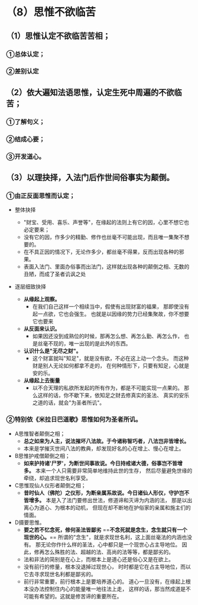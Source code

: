 # （8）思惟不欲临苦


## （1）思惟认定不欲临苦苦相；
### ①总体认定；
### ②差别认定

## （2）依大遍知法语思惟，认定生死中周遍的不欲临苦；
### ①了解句义；
### ②结成心要；
### ③开发道心。

## （3）以理抉择，入法门后作世间俗事实为颠倒。
### ①由正反面思惟而认定；
- 整体抉择
  + "财宝、受用、喜乐、声誉等"，在缘起的法则上有它的因，心里不想它也必定要来；
  + 没有它的因，作多少的精勤、修作也丝毫不可能出现，而且唯一集聚不想要的。
  + 在不具正因的情况下，无论作多少，都丝毫不得果，反而出现各种的邪果。
  + 表面入法门、里面办俗事而出法门，这样就出现各种的颠倒之相、无数的丑陋，而成了圣者讥讽之处
- 逐层细致抉择

  + **从缘起上观察。**
    * 在我们自己这样一个相续当中，假使有出现财富的福果，
    那即使没有起一点欲，它也会强生。
    也就是以因缘的势力已经集聚故，你不想要它也要来
  + **从反面来认识。**
    * 如果因还没到成熟位的时候，那再怎么想、再怎么勤、再怎么作，
    也是丝毫不现的，唯一出现的是此外的东西。
  + **认识什么是"无尽之财"。**
    * 这个财富就叫"知足"，就是没有欲，不必在这上动一个念头。
    而这种财是别人无论如何都拿不走的，
    在何种情形下，只要有知足，心就是安的乐。
  + **从缘起上去衡量**
    * 以不合天理的私欲所发起的所有作为，都是不可能实现一点果的。
    那么这样的话，你不歇下来，依知足之财去修真实的圣法、
    真实的安乐之道的话，就会"为圣者所讥"。
  
### ②特别依《米拉日巴道歌》思惟如何为圣者所讥。

- A思惟智者颠倒之相；
  + **总之如来为人主，说法摧坏八法故。于今诸称智巧者，八法岂非皆增长。**
  + 本来是学摧灭世间八法的教典，却发现好名的心在增上、慢心在增上。
- B思惟护戒僧颠倒之相；
  + **如来护持诸'尸罗'，为断世间事故说。今日持戒诸大德，俗事岂不皆增多。**
  本来一个人只需要非常简单地维持此世的生存，
  然后尽量避免世缘的牵绕，却追求现世名利享受。
- C思惟现仙人仪形者颠倒之相；
  + **昔时仙人（佛陀）之仪形，为断亲属系故说。今日诸仙人形仪，守护岂不皆增多。**
  本是入了法门要修出世法，修道谛和灭谛为内涵的法，
  那是以出离心为道心、为根本的动机，
  但现在却不断地在护俗家的亲属和施主们的情面。
- D摄要思惟。
  + **要之若不忆念死，修何圣法皆鄙劣**
  ==**不念死就是念生，念生就只有一个现世的心。**==
  所谓的"念生"，就是求现世名利，这上面丝毫法的内涵也没有。
  那无论你作什么样的圣法，心中都只是一个现世心占主导地位。
  因此，修再怎么殊胜的法、超越的法、高尚的法等等，都是鄙劣的。
  + 法和非法的简别是在心上，而根本上是道心还是俗心又是在欲上。
  + 没有前行的修量，根本没退掉过现世心，
  时时都是它在占主导地位，而以它去寻求现世名利都是鄙劣的。
  + 前行非常重要，前行根本上是要培养道心的。
  道心一旦没有，在缘起上根本没办法控制住内心的能量唯一地往法上走，
  这样的话，那当然成道是不可能有希望的。这就是修苦谛的重要所在。